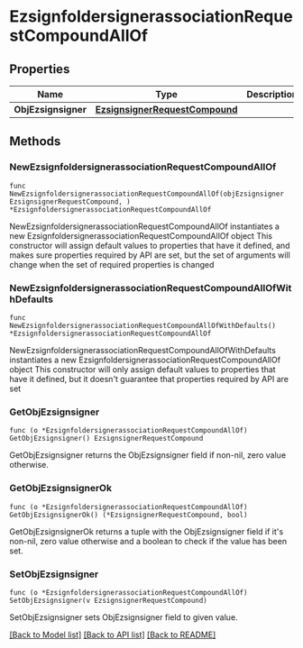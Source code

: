 # EzsignfoldersignerassociationRequestCompoundAllOf

## Properties

Name | Type | Description | Notes
------------ | ------------- | ------------- | -------------
**ObjEzsignsigner** | [**EzsignsignerRequestCompound**](EzsignsignerRequestCompound.md) |  | 

## Methods

### NewEzsignfoldersignerassociationRequestCompoundAllOf

`func NewEzsignfoldersignerassociationRequestCompoundAllOf(objEzsignsigner EzsignsignerRequestCompound, ) *EzsignfoldersignerassociationRequestCompoundAllOf`

NewEzsignfoldersignerassociationRequestCompoundAllOf instantiates a new EzsignfoldersignerassociationRequestCompoundAllOf object
This constructor will assign default values to properties that have it defined,
and makes sure properties required by API are set, but the set of arguments
will change when the set of required properties is changed

### NewEzsignfoldersignerassociationRequestCompoundAllOfWithDefaults

`func NewEzsignfoldersignerassociationRequestCompoundAllOfWithDefaults() *EzsignfoldersignerassociationRequestCompoundAllOf`

NewEzsignfoldersignerassociationRequestCompoundAllOfWithDefaults instantiates a new EzsignfoldersignerassociationRequestCompoundAllOf object
This constructor will only assign default values to properties that have it defined,
but it doesn't guarantee that properties required by API are set

### GetObjEzsignsigner

`func (o *EzsignfoldersignerassociationRequestCompoundAllOf) GetObjEzsignsigner() EzsignsignerRequestCompound`

GetObjEzsignsigner returns the ObjEzsignsigner field if non-nil, zero value otherwise.

### GetObjEzsignsignerOk

`func (o *EzsignfoldersignerassociationRequestCompoundAllOf) GetObjEzsignsignerOk() (*EzsignsignerRequestCompound, bool)`

GetObjEzsignsignerOk returns a tuple with the ObjEzsignsigner field if it's non-nil, zero value otherwise
and a boolean to check if the value has been set.

### SetObjEzsignsigner

`func (o *EzsignfoldersignerassociationRequestCompoundAllOf) SetObjEzsignsigner(v EzsignsignerRequestCompound)`

SetObjEzsignsigner sets ObjEzsignsigner field to given value.



[[Back to Model list]](../README.md#documentation-for-models) [[Back to API list]](../README.md#documentation-for-api-endpoints) [[Back to README]](../README.md)


